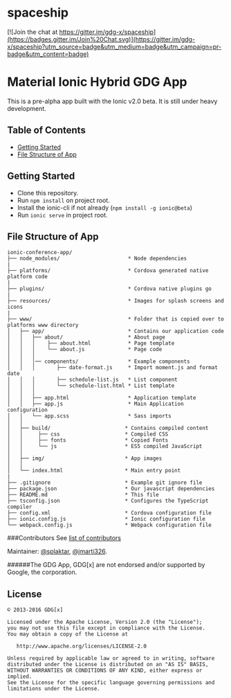 # spaceship

[![Join the chat at https://gitter.im/gdg-x/spaceship](https://badges.gitter.im/Join%20Chat.svg)](https://gitter.im/gdg-x/spaceship?utm_source=badge&utm_medium=badge&utm_campaign=pr-badge&utm_content=badge)

# Material Ionic Hybrid GDG App

This is a pre-alpha app built with the Ionic v2.0 beta. It is still under heavy development.

## Table of Contents
 - [Getting Started](#getting-started)
 - [File Structure of App](#file-structure-of-app)

## Getting Started

* Clone this repository.
* Run `npm install` on project root.
* Install the ionic-cli if not already (`npm install -g ionic@beta`)
* Run `ionic serve` in project root.

## File Structure of App

```
ionic-conference-app/
├── node_modules/                      * Node dependencies
|
├── platforms/                         * Cordova generated native platform code
|
├── plugins/                           * Cordova native plugins go
|
├── resources/                         * Images for splash screens and icons
|
├── www/                               * Folder that is copied over to platforms www directory
│   ├── app/                           * Contains our application code
│   │   ├── about/                     * About page
│   │   │    ├── about.html            * Page template
│   │   │    └── about.js              * Page code
│   │   │
│   │   │── components/                * Example components
│   │   │       ├── date-format.js     * Import moment.js and format date
│   │   │       ├── schedule-list.js   * List component
│   │   │       └── schedule-list.html * List template
│   │   │
│   │   ├── app.html                   * Application template
│   │   ├── app.js                     * Main Application configuration
│   │   └── app.scss                   * Sass imports
│   │   
│   ├── build/                        * Contains compiled content
│   │     ├── css                     * Compiled CSS
│   │     ├── fonts                   * Copied Fonts
│   │     └── js                      * ES5 compiled JavaScript
│   │
│   ├── img/                          * App images
│   │
│   └── index.html                    * Main entry point
|
├── .gitignore                        * Example git ignore file
├── package.json                      * Our javascript dependencies
├── README.md                         * This file
├── tsconfig.json                     * Configures the TypeScript compiler
├── config.xml                        * Cordova configuration file
├── ionic.config.js                   * Ionic configuration file
└── webpack.config.js                 * Webpack configuration file
```

###Contributors
See [list of contributors](https://github.com/gdg-x/spaceship/graphs/contributors)

Maintainer: [@splaktar](https://github.com/splaktar), [@jmarti326](https://github.com/jmarti326).

######The GDG App, GDG[x] are not endorsed and/or supported by Google, the corporation.

License
--------

    © 2013-2016 GDG[x]

    Licensed under the Apache License, Version 2.0 (the "License");
    you may not use this file except in compliance with the License.
    You may obtain a copy of the License at

       http://www.apache.org/licenses/LICENSE-2.0

    Unless required by applicable law or agreed to in writing, software
    distributed under the License is distributed on an "AS IS" BASIS,
    WITHOUT WARRANTIES OR CONDITIONS OF ANY KIND, either express or implied.
    See the License for the specific language governing permissions and
    limitations under the License.
